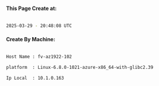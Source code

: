 
   
#### This Page Create at:

```bash

2025-03-29 - 20:48:08 UTC

```

#### Create By Machine:

```bash

Host Name : fv-az1922-102

platform  : Linux-6.8.0-1021-azure-x86_64-with-glibc2.39

Ip Local  : 10.1.0.163

```

